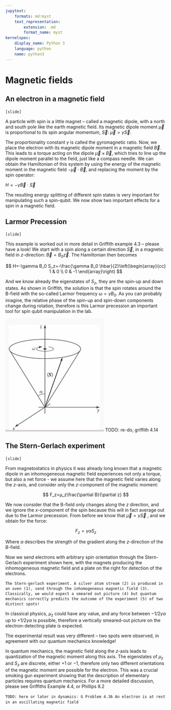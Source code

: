 ```yaml
---
jupytext:
    formats: md:myst
    text_representation:
        extension: .md
        format_name: myst
kernelspec:
    display_name: Python 3
    language: python
    name: python3
---
```


# Magnetic fields

<!-- Griffiths 4.4.2(but much better text in Ph8.2 TODO: think if to include higher AM) -->

## An electron in a magnetic field

`[slide]`

A particle with spin is a little magnet – called a magnetic dipole, with a north and south pole like the earth magnetic field. Its magnetic dipole moment $\vec{\mu}$ is proportional to its spin angular momentum, $\vec{S}$:
$\vec{\mu}=\gamma\vec{S}$. 

The proportionality constant $\gamma$ is called the gyromagnetic ratio. Now, we place the electron with its magnetic dipole moment in a magnetic field $\vec{B}$. This leads to a torque acting on the dipole $\vec{\mu}\times\vec{B}$, which tries to line up the dipole moment parallel to the field, just like a compass needle. We can obtain the Hamiltonian of this system by using the energy of the magnetic moment in the magnetic field $-\vec{\mu}\cdot\vec{B}$, and replacing the moment by the spin operator:

$H=-\gamma\vec{B}\cdot\vec{S}$

The resulting energy splitting of different spin states is very important for manipulating such a spin-qubit. We now show two important effects for a spin in a magnetic field.

## Larmor Precession

`[slide]`

This example is worked out in more detail in Griffith example 4.3 – please have a look! We start with a spin along a certain direction $\vec{S}$, in a magnetic field in $z$-direction: $\vec{B}=B_0 \vec{z}$. The Hamiltonian then becomes

$$
H=-\gamma B_0 S_z=-\frac{\gamma B_0 \hbar}{2}\left(\begin{array}{cc}
1 & 0 \\
0 & -1
\end{array}\right)
$$

And we know already the eigenstates of $S_z$, they are the spin-up and down states. As shown in Griffith, the solution is that the spin rotates around the B-field with the so-called Larmor frequency $\omega=\gamma B_0$. As you can probably imagine, the relative phase of the spin-up and spin-down components change during rotation, therefore is this Larmor precession an important tool for spin qubit manipulation in the lab.

![sp-larmor](figures/spin/larmor.png)
TODO: re-do, griffith 4.14

## The Stern-Gerlach experiment

`[slide]`
<!-- [Griffith example 4.4] -->

From magnetostatics in physics it was already long known that a magnetic dipole in an inhomogeneous magnetic field experiences not only a torque, but also a net force - we assume here that the magnetic field varies along the $z$-axis, and consider only the $z$-component of the magnetic moment:

$$
F_z=µ_z\frac{\partial B}{\partial z}
$$

We now consider that the B-field only changes along the $z$ direction, and we ignore the $x$-component of the spin because this will in fact average out due to the Larmor precession. From before we know that $\vec{\mu}=\gamma \vec{S}$ , and we obtain for the force:

$$
F_z=\gamma\alpha S_z
$$

Where $\alpha$ describes the strength of the gradient along the $z$-direction of the $B$-field.

Now we send electrons with arbitrary spin orientation through the Stern-Gerlach experiment shown here, with the magnets producing the inhomogeneous magnetic field and a plate on the right for detection of the electrons. 


```{figure} figures/spin/stern-gerlach.png
The Stern-gerlach experiment. A silver atom stream (2) is produced in an oven (1), send through the inhomogeneous magnetic field (3). Classically, we would expect a smeared out picture (4) but quantum mechanics correctly predicts the outcome of the experiment (5) of two distinct spots!
``````

In classical physics, $\mu_z$ could have any value, and any force between $-1/2 \gamma\alpha$ up to $+1/2 \gamma\alpha$ is possible, therefore a vertically smeared-out picture on the electron-detecting plate is expected.

The experimental result was very different – two spots were observed, in agreement with our quantum mechanics knowledge!

In quantum mechanics, the magnetic field along the $z$-axis leads to quantization of the magnetic moment along this axis. The eigenstates of $\mu_z$ and $S_z$ are discrete, either $+1$ or $-1$, therefore only two different orientations of the magnetic moment are possible for the electron. This was a crucial smoking gun experiment showing that the description of elementary particles requires quantum mechanics.
For a more detailed discussion, please see Griffiths Example 4.4, or Phillips 8.2

`TODO: here or later in dynamics: G Problem 4.36 An electron is at rest in an oscillating magnetic field`


